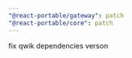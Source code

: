 ```yaml
---
"@react-portable/gateway": patch
"@react-portable/core": patch
---
```


fix qwik dependencies verson

